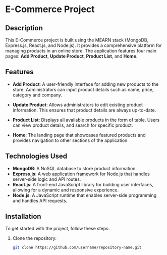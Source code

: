 # E-Commerce Project

## Description

This E-Commerce project is built using the MEARN stack (MongoDB, Express.js, React.js, and Node.js). It provides a comprehensive platform for managing products in an online store. The application features four main pages: **Add Product**, **Update Product**, **Product List**, and **Home**. 

## Features

- **Add Product**: A user-friendly interface for adding new products to the store. Administrators can input product details such as name, price, category and company.

- **Update Product**: Allows administrators to edit existing product information. This ensures that product details are always up-to-date.

- **Product List**: Displays all available products in the form of table. Users can view product details, and search for specific product.

- **Home**: The landing page that showcases featured products and provides navigation to other sections of the application.

## Technologies Used

- **MongoDB**: A NoSQL database to store product information.
- **Express.js**: A web application framework for Node.js that handles server-side logic and API routes.
- **React.js**: A front-end JavaScript library for building user interfaces, allowing for a dynamic and responsive experience.
- **Node.js**: A JavaScript runtime that enables server-side programming and handles API requests.

## Installation

To get started with the project, follow these steps:

1. Clone the repository:
   ```bash
   git clone https://github.com/username/repository-name.git
